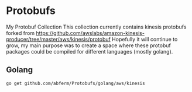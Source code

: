 # Protobufs
My Protobuf Collection
This collection currently contains kinesis protobufs forked from https://github.com/awslabs/amazon-kinesis-producer/tree/master/aws/kinesis/protobuf
Hopefully it will continue to grow, my main purpose was to create a space where these protobuf packages could be compiled for different languages (mostly golang).

## Golang
```sh
go get github.com/abferm/Protobufs/golang/aws/kinesis
```
